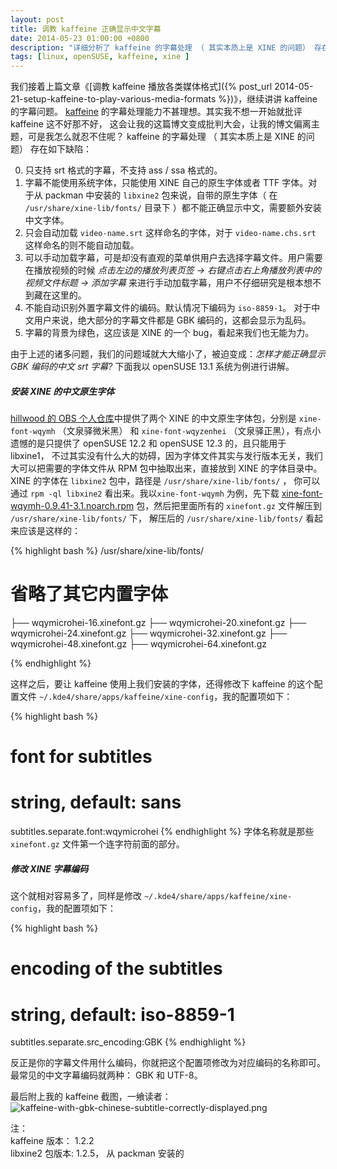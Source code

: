 ```yaml
---
layout: post
title: 调教 kaffeine 正确显示中文字幕
date: 2014-05-23 01:00:00 +0800
description: "详细分析了 kaffeine 的字幕处理 （ 其实本质上是 XINE 的问题） 存在的缺陷，以及如何让 kaffeine 正确显示 GBK 编码的中文 srt 字幕。"
tags: [linux, openSUSE, kaffeine, xine ]
---
```


我们接着上篇文章《[调教 kaffeine 播放各类媒体格式]({% post_url 2014-05-21-setup-kaffeine-to-play-various-media-formats %})》，继续讲讲 kaffeine 的字幕问题。
[kaffeine](http://www.kde.org/applications/multimedia/kaffeine/) 的字幕处理能力不甚理想。其实我不想一开始就批评 kaffeine 这不好那不好， 这会让我的这篇博文变成批判大会，让我的博文偏离主题，可是我怎么就忍不住呢？ kaffeine 的字幕处理 （ 其实本质上是 XINE 的问题） 存在如下缺陷：

0. 只支持 srt 格式的字幕，不支持 ass / ssa 格式的。
0. 字幕不能使用系统字体，只能使用 XINE 自己的原生字体或者 TTF 字体。对于从 packman 中安装的 `libxine2` 包来说，自带的原生字体（ 在 `/usr/share/xine-lib/fonts/` 目录下 ）都不能正确显示中文，需要额外安装中文字体。
0. 只会自动加载 `video-name.srt` 这样命名的字体，对于 `video-name.chs.srt` 这样命名的则不能自动加载。
0. 可以手动加载字幕，可是却没有直观的菜单供用户去选择字幕文件。用户需要在播放视频的时候 *点击左边的播放列表页签 -> 右键点击右上角播放列表中的视频文件标题 -> 添加字幕* 来进行手动加载字幕，用户不仔细研究是根本想不到藏在这里的。
0. 不能自动识别外置字幕文件的编码。默认情况下编码为 `iso-8859-1`。 对于中文用户来说，绝大部分的字幕文件都是 GBK 编码的，这都会显示为乱码。
0. 字幕的背景为绿色，这应该是 XINE 的一个 bug，看起来我们也无能为力。

由于上述的诸多问题，我们的问题域就大大缩小了，被迫变成：*怎样才能正确显示 GBK 编码的中文 srt 字幕?* 下面我以 openSUSE 13.1 系统为例进行讲解。

##### 安装 XINE 的中文原生字体

[hillwood 的 OBS 个人仓库](http://download.opensuse.org/repositories/home:/hillwood/)中提供了两个 XINE 的中文原生字体包，分别是 `xine-font-wqymh` （文泉驿微米黑） 和 `xine-font-wqyzenhei` （文泉驿正黑），有点小遗憾的是只提供了 openSUSE 12.2 和 openSUSE 12.3 的，且只能用于 libxine1， 不过其实没有什么大的妨碍，因为字体文件其实与发行版本无关，我们大可以把需要的字体文件从 RPM 包中抽取出来，直接放到 XINE 的字体目录中。XINE 的字体在 `libxine2` 包中，路径是 `/usr/share/xine-lib/fonts/` ， 你可以通过 `rpm -ql libxine2` 看出来。我以`xine-font-wqymh` 为例，先下载 [xine-font-wqymh-0.9.41-3.1.noarch.rpm](http://download.opensuse.org/repositories/home:/hillwood/openSUSE_12.3/noarch/xine-font-wqymh-0.9.41-3.1.noarch.rpm) 包，然后把里面所有的 `xinefont.gz` 文件解压到 `/usr/share/xine-lib/fonts/` 下， 解压后的 `/usr/share/xine-lib/fonts/` 看起来应该是这样的：

{% highlight bash %}
/usr/share/xine-lib/fonts/
# 省略了其它内置字体
├── wqymicrohei-16.xinefont.gz
├── wqymicrohei-20.xinefont.gz
├── wqymicrohei-24.xinefont.gz
├── wqymicrohei-32.xinefont.gz
├── wqymicrohei-48.xinefont.gz
├── wqymicrohei-64.xinefont.gz

{% endhighlight %}

这样之后，要让 kaffeine 使用上我们安装的字体，还得修改下 kaffeine 的这个配置文件 `~/.kde4/share/apps/kaffeine/xine-config`，我的配置项如下：

{% highlight bash %}
# font for subtitles
# string, default: sans
subtitles.separate.font:wqymicrohei
{% endhighlight %}
字体名称就是那些 `xinefont.gz` 文件第一个连字符前面的部分。

##### 修改 XINE 字幕编码

这个就相对容易多了，同样是修改 `~/.kde4/share/apps/kaffeine/xine-config`，我的配置项如下：

{% highlight bash %}
# encoding of the subtitles
# string, default: iso-8859-1
subtitles.separate.src_encoding:GBK
{% endhighlight %}

反正是你的字幕文件用什么编码，你就把这个配置项修改为对应编码的名称即可。最常见的中文字幕编码就两种： GBK 和 UTF-8。

最后附上我的 kaffeine 截图，一飨读者：      
![kaffeine-with-gbk-chinese-subtitle-correctly-displayed.png](http://suselinks-us.qiniudn.com/kaffeine-with-gbk-chinese-subtitle-correctly-displayed.png)

注：      
kaffeine 版本： 1.2.2      
libxine2 包版本: 1.2.5， 从 packman 安装的      


